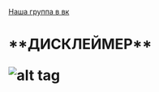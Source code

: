 [Наша группа в вк](https://vk.com/clubmaslov)
<h1> **ДИСКЛЕЙМЕР**

![alt tag](https://i.ibb.co/vsGPJg0/BV.jpg "Описание будет тут")​
